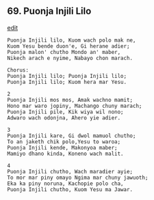 
## 69.  Puonja Injili Lilo
[edit](https://docs.google.com/document/d/1kZNx9QfHBT_qtw%2DNotuPjwa5KqAp_kC8/edit?mode=html)



    Puonja Injili lilo, Kuom wach polo mak ne,
    Kuom Yesu bende duon'e, Gi herane adier;
    Puonja malon' chutho Mondo an' maber,
    Nikech arach e nyime, Nabayo chon marach.

    Chorus:
    Puonja Injili lilo; Puonja Injili lilo;
    Puonja Injili lilo; Kuom hera mar Yesu.

    2
    Puonja Injili mos mos, Amak wachno mamit;
    Hono mar waro jopiny, Machango chuny marach;
    Puonja Injili pile, Kik wiya wil nono;
    Adwaro wach odonjna, Ahero yie adier.

    3
    Puonja Injili kare, Gi dwol mamuol chutho;
    To an jaketh chik polo,Yesu to waroa;
    Puonja Injili kende, Makonyoa maber;
    Mamiyo dhano kinda, Koneno wach malit.

    4
    Puonja Injili chutho, Wach maradier ayie;
    To mor mar piny omayo Ngima mar chuny jawuoth;
    Eka ka piny noruna, Kachopie polo cha,
    Puonja Injili chutho, Kuom Yesu ma Jawar.
